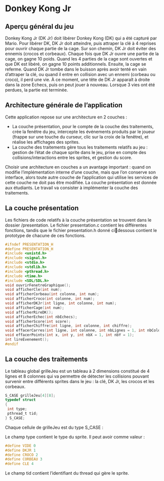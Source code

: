 # Donkey Kong Jr

## Aperçu général du jeu

Donkey Kong Jr (DK Jr) doit libérer Donkey Kong (DK) qui a été capturé par Mario. Pour libérer
DK, DK Jr doit atteindre, puis attraper la clé à 4 reprises pour ouvrir chaque partie de la cage. Sur son chemin, DK Jr doit éviter des ennemis (crocos et corbeaux). Chaque fois que DK Jr ouvre une partie de la cage, on gagne 10 poids. Quand les 4 parties de la cage sont ouvertes et que DK est libéré, on gagne 10 points additionnels. Ensuite, la cage se referme. Quand DK Jr tombe dans le buisson après avoir tenté en vain d’attraper la clé, ou quand il entre en collision avec un ennemi (corbeau ou croco), il perd une vie. À ce moment, une tête de DK Jr apparaît à droite dans la zone Echecs, puis on peut jouer à nouveau. Lorsque 3 vies ont été perdues, la partie est terminée.

## Architecture générale de l’application

Cette application repose sur une architecture en 2 couches :

- La couche présentation, pour le compte de la couche des traitements, crée la fenêtre du jeu, intercepte les événements produits par le joueur (frappe sur une touche du curseur, clic sur la croix de la fenêtre), et réalise les affichages des sprites. 
- La couche des traitements gère tous les traitements relatifs au jeu : gestion de l’état de chaque sprite dans le jeu, prise en compte des collisions/interactions entre les sprites, et gestion du score.

Choisir une architecture en couches a un avantage important : quand on modifie l’implémentation
interne d’une couche, mais que l’on conserve son interface, alors toute autre couche de l’application qui utilise les services de cette couche ne doit pas être modifiée.
La couche présentation est donnée aux étudiants. Le travail va consister à implémenter la couche des traitements.

## La couche présentation

Les fichiers de code relatifs à la couche présentation se trouvent dans le dossier /presentation. Le
fichier presentation.c contient les différentes fonctions, tandis que le fichier presentation.h donné cidessous contient le prototype de chacune de ces fonctions.

```c
#ifndef PRESENTATION_H
#define PRESENTATION_H
#include <unistd.h>
#include <signal.h>
#include <stdio.h>
#include <stdlib.h>
#include <pthread.h>
#include <time.h>
#include <SDL/SDL.h>
void ouvrirFenetreGraphique();
void afficherCle(int num);
void afficherCorbeau(int colonne, int num);
void afficherCroco(int colonne, int num);
void afficherDKJr(int ligne, int colonne, int num);
void afficherCage(int num);
void afficherRireDK();
void afficherEchec(int nbEchecs);
void afficherScore(int score);
void afficherChiffre(int ligne, int colonne, int chiffre);
void effacerCarres(int ligne, int colonne, int nbLignes = 1, int nbColonnes = 1);
void effacerPoints(int x, int y, int nbX = 1, int nbY = 1);
int lireEvenement();
#endif
```

## La couche des traitements

Le tableau global grilleJeu est un tableau à 2 dimensions constitué de 4 lignes et 8 colonnes qui va
permettre de détecter les collisions pouvant survenir entre différents sprites dans le jeu : la clé, DK
Jr, les crocos et les corbeaux.

```c
S_CASE grilleJeu[4][8];
typedef struct
{
 int type;
 pthread_t tid;
} S_CASE;

```


Chaque cellule de grilleJeu est du type S_CASE :

Le champ type contient le type du sprite. Il peut avoir comme valeur :
```c
#define VIDE 0
#define DKJR 1
#define CROCO 2
#define CORBEAU 3
#define CLE 4
```

 Le champ tid contient l’identifiant du thread qui gère le sprite.
